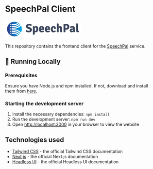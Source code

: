 # SpeechPal Client

<a href="https://www.speechpal.co/"><img src="./speechpal-logo.png" width="250"/></a>

This repository contains the frontend client for the [SpeechPal](https://www.speechpal.co/) service.

## 🚀 Running Locally

### Prerequisites
Ensure you have Node.js and npm installed. If not, download and install them from [here](https://nodejs.org/).

### Starting the development server
1. Install the necessary dependencies:
   `npm install`
2. Run the development server:
   `npm run dev`
3. Open [http://localhost:3000](http://localhost:3000) in your browser to view the website

## Technologies used
- [Tailwind CSS](https://tailwindcss.com/docs) - the official Tailwind CSS documentation
- [Next.js](https://nextjs.org/docs) - the official Next.js documentation
- [Headless UI](https://headlessui.dev) - the official Headless UI documentation
